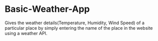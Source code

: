 # Basic-Weather-App
Gives the weather details(Temperature, Humidity, Wind Speed) of a particular place by simply entering the name of the place in the website using a weather API.
